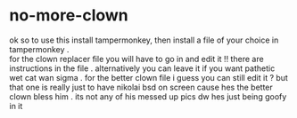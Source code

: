 # no-more-clown

ok so to use this install tampermonkey, then install a file of your choice in tampermonkey .  
for the clown replacer file you will have to go in and edit it !! there are instructions in the file . alternatively you can leave it if you want pathetic wet cat wan sigma .
for the better clown file i guess you can still edit it ? but that one is really just to have nikolai bsd on screen cause hes the better clown bless him . its not any of his messed up pics dw hes just being goofy in it
